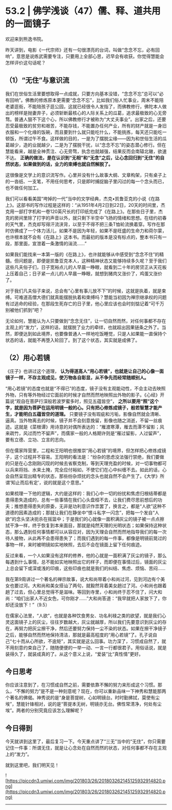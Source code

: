 # 53.2 | 佛学浅谈（47）儒、释、道共用的一面镜子

欢迎来到熊逸书院。

昨天讲到，电影《一代宗师》还有一句很漂亮的台词，叫做“念念不忘，必有回响”，意思是说练武需要专注，只要用上全部心思，迟早会有收获。你觉得慧能会怎样评价这句话呢？

## （1）“无住”与意识流

我们在世俗生活里要想取得一点成就，只要方向基本没错，“念念不忘”总可以“必有回响”。佛教的修炼原本更需要“念念不忘”，比如我们俗人忙事业，周末不能陪老婆逛街，不能陪孩子逛公园，这就已经很令人发指了，而佛教修行，佛陀本人做出的榜样是抛妻弃子，必须斩断最核心的人际关系上的瓜葛，追求最极致的心无旁骛。普通人狠不下这个心，所以佛教修行才被称为“大丈夫事业”。出家之后，还要忍受最极致的贫穷和艰苦，不能存钱，不能置办任何产业，所有的财产就是一身旧衣服和一个化缘的饭碗，而且要到什么就只能吃什么，不能挑拣，每天还只能吃一顿饭，所谓过午不食。这样做的目的，一是为了摆脱尘缘——因为和世俗生活的瓜葛越少，造的业就越少，二是为了摆脱干扰，以“念念不忘”的姿态潜心修行。但在慧能看来，越是全神贯注、心无旁骛，执念也就越强，结果反而会南辕北辙，欲速不达。 **正确的做法，是在认识到“无相”和“无念”之后，让心念回归到“无住”的自然状态，如果做到的话，业力的束缚也就自然解脱了。**

这很像是文学上的意识流写作。心里并没有什么故事大纲、文章构架，只有桌子上的一沓纸、一支笔，不用任何思考，只是即时捕捉脑子里闪过的每一个念头而已，也不做任何加工。

我们可以看看美国“垮掉的一代”当中的文学经典，杰克•凯鲁亚克的小说《在路上》。这部书的写作过程是这样的：“从1951年4月2日到22日，20天的时间里，杰克用一部打字机和一卷120英尺长的打印纸完成了《在路上》。在那些日子里，杰克的房间里除了打字的声音以外，就只剩下半空中飞扬的情绪和思想。在纽约初春的天气里，杰克却写得汗流浃背，以至于不得不把三条T恤轮流换着穿。写作在那时仿佛成了一个体力活儿，如果不是因为年轻，如果不是旺盛的生命力和荷尔蒙，也许根本就不会有《在路上》这本书。而最初的版本是没有标点的，整本书只有一段，那里面，宣泄着一条激情的湍流……”

如果我们能找来一本第一版的《在路上》，也许就能够从中感受到“念念不住”的精髓。但问题是，即便是凯鲁亚克本人，这种精神状态又能够持续多久呢？至于我们这些凡夫俗子们，日子宽裕点儿的人早晨一睁眼，就看到二十年的房贷正从天花板上压着自己；日子紧一点儿的人早晨一睁眼，就想到猪肉又涨价了，鸡蛋又涨价了。

对于我们凡夫俗子来说，总会有“心里有事儿放不下”的时候，这就是执着，就是束缚。可难道高僧大德们就真能摆脱执着和束缚吗？慧能当初因为禅宗继承权的问题有过逃命的经验，在那段生死存亡的日子里，他心里应该也会时刻惦记着“可千万别被他们抓到”吧？

无论如何，慧能认为人只要做到“念念无住”，让一切自然而然，对任何事都不存在主观上的“发力”，这样的话，就摆脱了业力的牵绊，也就超出因果链条之外了。当然，即便达到如此境界，也要像普通人一样地吃饭睡觉，只是人如果能一直保持个状态的话，就能不再堕入轮回了。到了这个状态，其实就是成佛了。

## （2）用心若镜

《庄子》也讲过这个道理， **认为得道高人“用心若镜”，也就是让自己的心像一面镜子一样，不存主观成见，使万物各自彰显，从不争先而经常随顺别人。**

“用心若镜”的态度也就是“不得已”的态度，镜子没有主观能动性，不会主动去映照外物，只有等外物经过它面前的时候才自然而然地映照出外物的影子。《心经》开篇说“观自在菩萨行深般若波罗蜜多时，照见五蕴皆空”， **之所以要用“照”这个字，就是因为菩萨在运用明镜一般的心。只有把心修炼成镜子，般若智慧才能产生，才能明白五蕴皆空的道理。** 只要镜子没有瑕疵和污垢，影像自然就会清晰、逼真。当外物离去的时候，镜子并不会刻意挽留，影像也随之消逝，不留一丝痕迹。这就是《菜根谭》用诗意的对偶所表达的：“雁渡寒潭，雁去而潭不留影；风来疏竹，风过而竹不留声”，而儒家一般的人格期许则是“雁过留影，人过留声”，要有立德、立功、立言的志向。

但在儒家阵营里，二程和王阳明也很推崇“用心若镜”的境界，但怎样把心修炼成镜子，这个过程并不容易。王阳明的看法是：“纷杂的思虑没法强行禁绝，我们要做的只是在心念刚刚闪现的时候去省察克制，等到天理充盈的时候，对一切事物都可以兵来将挡、水来土掩，完全应付裕如，不使它们在心中纠缠不去。如此的话，心会自然呈现出精专的状态，那些纷杂烦扰的念头也就自然不会产生了。《大学》所谓’知止而后有定’，说的就是这个意思。”

如果梳理一下他的逻辑，大约是这样的：我们心中一切的纷扰和焦虑归根结蒂都是患得患失造成的，总有一些事情在我们心头盘桓不去，让我们费尽思前想后的功夫；推想患得患失的原委，无非是功利意识作祟罢了，换言之，都是“人欲”这种不道德的因素造成的；那就让我们在静坐中“恨斗私字一闪念”，把每一个发自“人欲”的念头坚决扼杀在摇篮中；于是我们的心就像一面积满灰尘的镜子被一点点擦拭干净一样，终于恢复到本来面目，那就是纯然天理的光明状态；如果保持这种状态，那么遇到任何事情都可以从容应对，因为天理会自然而然地指导我们的每一次待人接物，从此再不会患得患失了；而我们遇到的每一件事，都像是明镜前晃过的事物一样，来时被明镜如实地映照，去后不会在镜面上留下任何痕迹。

反过来看，一个人如果没有这样的修养，他的心就是一面积满了灰尘的镜子，那么每遇到什么事情，总不能如实地映照出它的样子，而即便在事情过后，镜面的灰尘上总会留下或深或浅的印痕，这些印痕也就是我们的纠结、焦虑、烦恼、苦闷……

我在第9周讲过一个著名的禅宗故事，说大和尚带着小和尚过河，见到河边有个美女也要过河。大和尚和美女搭讪了两句，就毅然背着美女趟过了河。小和尚也跟着趟了过去，但心里总觉得不是滋味。等回到寺里，小和尚终于忍不住了，问大和尚：“咱们出家人不近女色，可你刚才……”大和尚答道：“我早就把人家放下了，你却还没放下！”（9.5）

在儒家心法里，“人欲”，也就是各种饮食男女、功名利禄之类的欲望，就是我们心灵这面镜子上的灰尘，往往岁数越大，灰尘就越厚，所以我们先要意识到灰尘的存在，再努力把灰尘擦干净，然后还要努力保持一尘不染的状态。如果在擦干净镜子之后，能够自然而然地保持清洁，那就是最高程度的“用心若镜”了。孔子说自己“七十而从心所欲，不逾矩”，其实就是这么回事。功力深了，习惯成自然了，就不用刻意约束自己了，随随便便的一举一动、一言一行都很君子。用俗话说，就是装得久了，就装成真的了。从这个意义上说，“爱装”比“真性情”更好。

## 今日思考

你应该注意到了，在习惯成自然之前，需要依靠不懈的努力来形成这个习惯。那么，“不懈的努力”是不是一种刻意呢？现在，你可以重新品味一下神秀和慧能那两个著名的佛偈。神秀说的是“身是菩提树，心如明镜台。时时勤拂拭，莫使有尘埃”，慧能针锋相对，说的是“菩提本无树，明镜亦无台。佛性常清净，何处有尘埃”。两者的分别究竟应该怎么理解呢？

## 今日得到

今天就讲到这里了，最后复习一下。今天重点讲了“三无”当中的“无住”，你只需要记住一件事：所谓无住，就是让心念处在自然而然的状态，对任何事都不存在主观上的“发力”。

就到这里吧，我们明天见！

![https://piccdn3.umiwi.com/img/201803/26/201803262145125932914820.png](https://piccdn3.umiwi.com/img/201803/26/201803262145125932914820.png)

---
